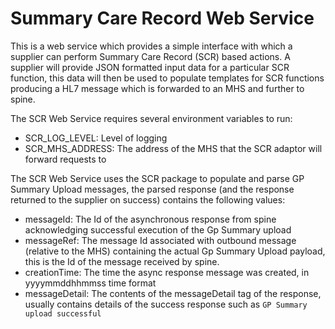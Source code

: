 # Summary Care Record Web Service
 This is a web service which provides a simple interface with which 
a supplier can perform Summary Care Record (SCR) based actions. A supplier will provide JSON formatted input data 
for a particular SCR function, this data will then be used to populate templates for SCR functions producing
 a HL7 message which is forwarded to an MHS and further to spine.
 
The SCR Web Service requires several environment variables to run:

* SCR_LOG_LEVEL: Level of logging 
* SCR_MHS_ADDRESS: The address of the MHS that the SCR adaptor will forward requests to


The SCR Web Service uses the SCR package to populate and parse GP Summary Upload messages, the parsed response 
(and the response returned to the supplier on success) contains the following values:

- messageId: The Id of the asynchronous response from spine acknowledging successful execution of the Gp Summary 
upload
- messageRef: The message Id associated with outbound message (relative to the MHS) containing the 
actual Gp Summary Upload payload, this is the Id of the message received by spine.
- creationTime: The time the async response message was created, in yyyymmddhhmmss time format
- messageDetail: The contents of the messageDetail tag of the response, usually contains details of the 
success response such as `GP Summary upload successful`  

